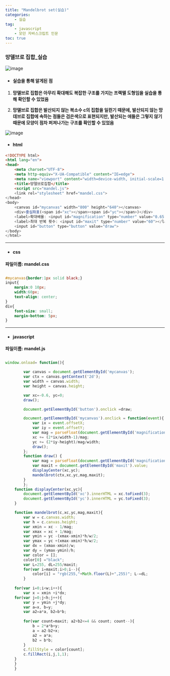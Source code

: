 ```yaml
---
title: "Mandelbrot set(실습)"
categories:
    - 실습
tag:
    - javascript
    - 모던 자바스크립트 인문
toc: true
---
```


### 망델브로 집합_실습 

![image](https://user-images.githubusercontent.com/83913407/127492828-1ac7b7b2-861d-4122-92c1-30f0c655f3dc.png)


* #### 실습을 통해 알게된 점 

1. **망델브로 집합은 아무리 확대해도 복잡한 구조를 가지는 프랙텔 도형임을 실습을 통해 확인할 수 있었음**


2. **망델브로 집합은 발산되지 않는 복소수 c의 집합을 일컫기 때문에, 발산되지 않는 망데브로 집합에 속하는 점들은 검은색으로 표현되지만, 발산되는 애들은 그렇지 않기때문에 모양이 점차 퍼져나가는 구조를 확인할 수 있었음**


![image](https://user-images.githubusercontent.com/83913407/127493156-30df6c56-1d51-4e7b-ab62-48603b08ab92.png)

* #### html

```html
<!DOCTYPE html>
<html lang="en">
<head>
    <meta charset="UTF-8">
    <meta http-equiv="X-UA-Compatible" content="IE=edge">
    <meta name="viewport" content="width=device-width, initial-scale=1.0">
    <title>망델브로집합</title>
    <script src="mandel.js">
    <link rel="stylesheet" href="mandel.css">
</head>
<body>
    <canvas id="mycanvas" width="800" height="640"></canvas>
    <div>중심좌표(<span id="xc"></span><span id="yc"></span>)</div>
    <label>확대배율: <input id="magnification" type="number" value="0.65"></label>
    <label>최대 반복 횟수: <input id="maxit" type="number" value="60"></label>
    <input id="button" type="button" value="draw">
</body>
</html>
```

---


* #### css


**파일이름: mandel.css**

```css

#mycanvas{border:1px solid black;}
input{
    margin:0 10px;
    width:60px;
    text-align: center;
}
div{
    font-size: small;
    margin-bottom: 5px;
}
``` 

---


* #### javascript


**파일이름: mandel.js**

```javascript

window.onload= function(){

        var canvas = document.getElementById('mycanvas');
        var ctx = canvas.getContext('2d');
        var width = canvas.width;
        var height = canvas.height;

        var xc=-0.6, yc=0;
        draw();

        document.getElementById('button').onclick =draw;

        document.getElementById('mycanvas').onclick = function(event){
            var ix = event.offsetX;
            var iy = event.offsetY;
            var mag = parseFloat(document.getElementById('magnification').value);
            xc += (2*ix/width-1)/mag;
            yc += (2*iy-height)/mag/width;
            draw();
        };
        function draw() {
            var mag = parseFloat(document.getElementById('magnification').value);
            var maxit = document.getElementById('maxit').value;
            displayCenter(xc,yc);
            mandelbrot(ctx,xc,yc,mag,maxit);
        }
        };
    function displayCenter(xc,yc){
        document.getElementById('xc').innerHTML = xc.toFixed(3);
        document.getElementById('yc').innerHTML = yc.toFixed(3);
    }

    function mandelbrot(c,xc,yc,mag,maxit){
        var w = c.canvas.width;
        var h = c.canvas.height;
        var xmin = xc - 1/mag;
        var xmax = xc + 1/mag;
        var ymin = yc -(xmax-xmin)*h/w/2;
        var ymax = yc +(xmax-xmin)*h/w/2;
        var dx = (xmax-xmin)/w;
        var dy = (ymax-ymin)/h;
        var color = [];
        color[0] ="black";
        var L=255, dL=255/maxit;
        for(var i=maxit;i>0;i--){
            color[i] = "rgb(255,"+Math.floor(L)+",255)"; L-=dL;
        }
    
    for(var i=0;i<w;i++){
        var x = xmin +i*dx;
    for(var j=0;j<h;j++){
        var y = ymin +j*dy;
        var a=x, b=y;
        var a2=a*a, b2=b*b;
        
        for(var count=maxit; a2+b2<=4 && count; count--){
            b = 2*a*b+y;
            a = a2-b2+x;
            a2 = a*a;
            b2 = b*b;
        }
        c.fillStyle = color[count];
        c.fillRect(i,j,1,1);
    }
    }
    }
```

